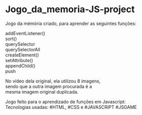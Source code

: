 ﻿# Jogo_da_memoria-JS-project

Jogo da mémória criado, para aprender as seguintes funções:

addEventListener()<br>
sort()<br>
querySelector<br>
querySelectorAll<br>
createElement()<br>
setAttribute()<br>
appendChild()<br>
push

No vídeo dela original, ela utilizou 8 imagens,<br> sendo que a outra imagem procurada é a<br> mesma imagem original duplicada.

Jogo feito para o aprendizado de funções em Javascript:<br>
Tecnologias usadas: #HTML, #CSS e #JAVASCRIPT
#JSGAME

